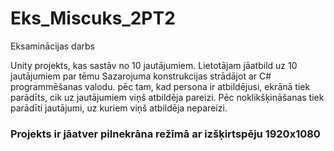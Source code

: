 # Eks_Miscuks_2PT2
Eksaminācijas darbs



Unity projekts, kas sastāv no 10 jautājumiem. Lietotājam jāatbild uz 10 jautājumiem par tēmu Sazarojuma konstrukcijas strādājot ar C# programmēšanas valodu. pēc tam, kad persona ir atbildējusi, ekrānā tiek parādīts, cik uz jautājumiem viņš atbildēja pareizi. Pēc noklikšķināšanas tiek parādīti jautājumi, uz kuriem viņš atbildēja nepareizi. 

### Projekts ir jāatver pilnekrāna režīmā ar izšķirtspēju 1920x1080
